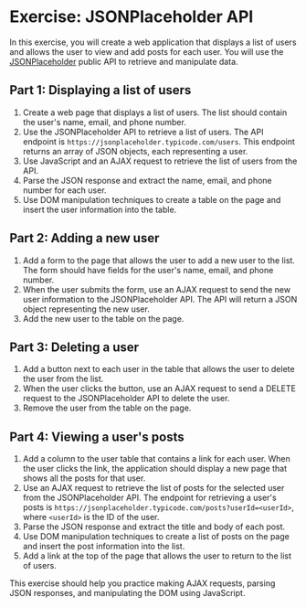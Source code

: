 # Exercise: JSONPlaceholder API

In this exercise, you will create a web application that displays a list of users and allows the user to view and add posts for each user. You will use the [JSONPlaceholder](https://jsonplaceholder.typicode.com/) public API to retrieve and manipulate data.

## Part 1: Displaying a list of users

1. Create a web page that displays a list of users. The list should contain the user's name, email, and phone number.
2. Use the JSONPlaceholder API to retrieve a list of users. The API endpoint is `https://jsonplaceholder.typicode.com/users`. This endpoint returns an array of JSON objects, each representing a user.
3. Use JavaScript and an AJAX request to retrieve the list of users from the API.
4. Parse the JSON response and extract the name, email, and phone number for each user.
5. Use DOM manipulation techniques to create a table on the page and insert the user information into the table.

## Part 2: Adding a new user

1. Add a form to the page that allows the user to add a new user to the list. The form should have fields for the user's name, email, and phone number.
2. When the user submits the form, use an AJAX request to send the new user information to the JSONPlaceholder API. The API will return a JSON object representing the new user.
3. Add the new user to the table on the page.

## Part 3: Deleting a user

1. Add a button next to each user in the table that allows the user to delete the user from the list.
2. When the user clicks the button, use an AJAX request to send a DELETE request to the JSONPlaceholder API to delete the user.
3. Remove the user from the table on the page.

## Part 4: Viewing a user's posts

1. Add a column to the user table that contains a link for each user. When the user clicks the link, the application should display a new page that shows all the posts for that user.
2. Use an AJAX request to retrieve the list of posts for the selected user from the JSONPlaceholder API. The endpoint for retrieving a user's posts is `https://jsonplaceholder.typicode.com/posts?userId=<userId>`, where `<userId>` is the ID of the user.
3. Parse the JSON response and extract the title and body of each post.
4. Use DOM manipulation techniques to create a list of posts on the page and insert the post information into the list.
5. Add a link at the top of the page that allows the user to return to the list of users.

This exercise should help you practice making AJAX requests, parsing JSON responses, and manipulating the DOM using JavaScript.